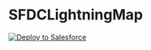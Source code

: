 # SFDCLightningMap

<a href="https://githubsfdeploy.herokuapp.com?owner=fabian384&repo=SFDCLightningMap">
  <img alt="Deploy to Salesforce"
       src="https://raw.githubusercontent.com/afawcett/githubsfdeploy/master/src/main/webapp/resources/img/deploy.png">
</a>
